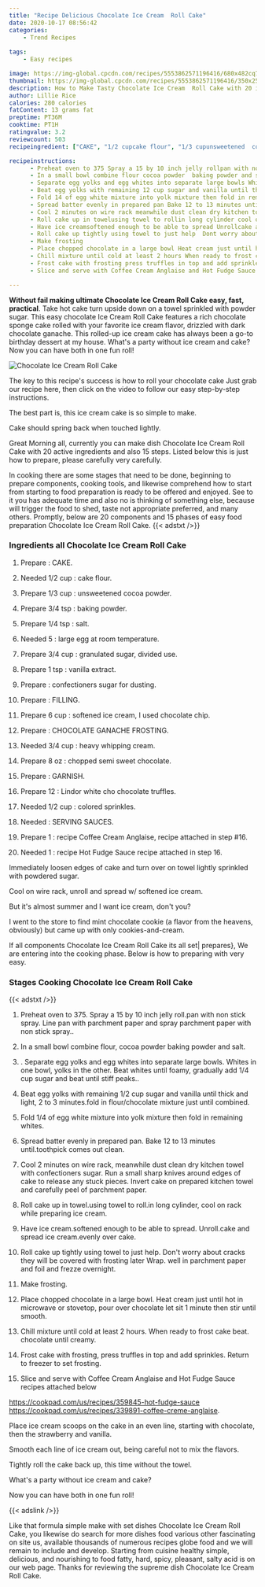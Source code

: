 ```yaml
---
title: "Recipe Delicious Chocolate Ice Cream  Roll Cake"
date: 2020-10-17 08:56:42
categories:
    - Trend Recipes
    
tags:
    - Easy recipes

image: https://img-global.cpcdn.com/recipes/5553862571196416/680x482cq70/chocolate-ice-cream-roll-cake-recipe-main-photo.jpg
thumbnail: https://img-global.cpcdn.com/recipes/5553862571196416/350x250cq70/chocolate-ice-cream-roll-cake-recipe-main-photo.jpg
description: How to Make Tasty Chocolate Ice Cream  Roll Cake with 20 ingredients and 15 stages of easy cooking.
author: Lillie Rice
calories: 280 calories
fatContent: 13 grams fat
preptime: PT36M
cooktime: PT1H
ratingvalue: 3.2
reviewcount: 503
recipeingredient: ["CAKE", "1/2 cupcake flour", "1/3 cupunsweetened  cocoa powder", "3/4 tspbaking powder", "1/4 tspsalt", "5large egg at room temperature", "3/4 cupgranulated sugar divided use", "1 tspvanilla extract", "confectioners sugar for dusting", "FILLING", "6 cupsoftened ice cream I used chocolate chip", "CHOCOLATE GANACHE FROSTING", "3/4 cupheavy whipping cream", "8 ozchopped semi sweet chocolate", "GARNISH", "12Lindor  white cho chocolate truffles", "1/2 cupcolored sprinkles", "SERVING SAUCES", "1recipe  Coffee Cream Anglaise recipe attached in step 16", "1recipe Hot Fudge Sauce recipe attached in step 16"]

recipeinstructions: 
      - Preheat oven to 375 Spray a 15 by 10 inch jelly rollpan with non stick spray Line pan with parchment paper and spray parchment paper with non stick spray 
      - In a small bowl combine flour cocoa powder  baking powder and salt 
      - Separate egg yolks and egg whites into separate large bowls Whites in one bowl yolks in the other Beat whites until foamy gradually add 14 cup sugar and beat until stiff peaks 
      - Beat egg yolks with remaining 12 cup sugar and vanilla until thick and light 2 to 3 minutesfold in flourchocolate mixture just until combined 
      - Fold 14 of egg white mixture into yolk mixture then fold in remaining whites 
      - Spread batter evenly in prepared pan Bake 12 to 13 minutes untiltoothpick comes out clean 
      - Cool 2 minutes on wire rack meanwhile dust clean dry kitchen towel with confectioners sugar Run a small sharp knives around edges of cake to release any stuck pieces Invert cake on prepared kitchen towel and carefully peel of parchment paper 
      - Roll cake up in towelusing towel to rollin long cylinder cool on rack while preparing ice cream 
      - Have ice creamsoftened enough to be able to spread Unrollcake and spread ice creamevenly over cake 
      - Roll cake up tightly using towel to just help  Dont worry about cracks they will be covered with frosting later Wrap well in parchment paper and foil and frezze overnight 
      - Make frosting 
      - Place chopped chocolate in a large bowl Heat cream just until hot in microwave or stovetop pour over chocolate let sit 1 minute then stir until smooth 
      - Chill mixture until cold at least 2 hours When ready to frost cake beat chocolate until creamy 
      - Frost cake with frosting press truffles in top and add sprinkles Return to freezer to set frosting 
      - Slice and serve with Coffee Cream Anglaise and Hot Fudge Sauce recipes attached belowhttpscookpadcomusrecipes359845hotfudgesaucehttpscookpadcomusrecipes339891coffeecremeanglaise

---
```




**Without fail making ultimate Chocolate Ice Cream  Roll Cake easy, fast, practical**. Take hot cake turn upside down on a towel sprinkled with powder sugar. This easy chocolate Ice Cream Roll Cake features a rich chocolate sponge cake rolled with your favorite ice cream flavor, drizzled with dark chocolate ganache. This rolled-up ice cream cake has always been a go-to birthday dessert at my house. What&#39;s a party without ice cream and cake? Now you can have both in one fun roll!


![Chocolate Ice Cream  Roll Cake](https://img-global.cpcdn.com/recipes/5553862571196416/680x482cq70/chocolate-ice-cream-roll-cake-recipe-main-photo.jpg "Chocolate Ice Cream  Roll Cake")



The key to this recipe&#39;s success is how to roll your chocolate cake Just grab our recipe here, then click on the video to follow our easy step-by-step instructions.

The best part is, this ice cream cake is so simple to make.

Cake should spring back when touched lightly.


Great Morning all, currently you can make dish Chocolate Ice Cream  Roll Cake with 20 active ingredients and also 15 steps. Listed below this is just how to prepare, please carefully very carefully.

In cooking there are some stages that need to be done, beginning to prepare components, cooking tools, and likewise comprehend how to start from starting to food preparation is ready to be offered and enjoyed. See to it you has adequate time and also no is thinking of something else, because will trigger the food to shed, taste not appropriate preferred, and many others. Promptly, below are 20 components and 15 phases of easy food preparation Chocolate Ice Cream  Roll Cake.
{{< adstxt />}}

### Ingredients all Chocolate Ice Cream  Roll Cake


1. Prepare  : CAKE.

1. Needed 1/2 cup : cake flour.

1. Prepare 1/3 cup : unsweetened  cocoa powder.

1. Prepare 3/4 tsp : baking powder.

1. Prepare 1/4 tsp : salt.

1. Needed 5 : large egg at room temperature.

1. Prepare 3/4 cup : granulated sugar, divided use.

1. Prepare 1 tsp : vanilla extract.

1. Prepare  : confectioners sugar for dusting.

1. Prepare  : FILLING.

1. Prepare 6 cup : softened ice cream, I used chocolate chip.

1. Prepare  : CHOCOLATE GANACHE FROSTING.

1. Needed 3/4 cup : heavy whipping cream.

1. Prepare 8 oz : chopped semi sweet chocolate.

1. Prepare  : GARNISH.

1. Prepare 12 : Lindor  white cho chocolate truffles.

1. Needed 1/2 cup : colored sprinkles.

1. Needed  : SERVING SAUCES.

1. Prepare 1 : recipe  Coffee Cream Anglaise, recipe attached in step #16.

1. Needed 1 : recipe Hot Fudge Sauce recipe attached in step 16.


Immediately loosen edges of cake and turn over on towel lightly sprinkled with powdered sugar.

Cool on wire rack, unroll and spread w/ softened ice cream.

But it&#39;s almost summer and I want ice cream, don&#39;t you?

I went to the store to find mint chocolate cookie (a flavor from the heavens, obviously) but came up with only cookies-and-cream.


If all components Chocolate Ice Cream  Roll Cake its all set| prepares}, We are entering into the cooking phase. Below is how to preparing with very easy.

### Stages Cooking Chocolate Ice Cream  Roll Cake

{{< adstxt />}}


1. Preheat oven to 375. Spray a 15 by 10 inch jelly roll.pan with non stick spray. Line pan with parchment paper and spray parchment paper with non stick spray..



1. In a small bowl combine flour, cocoa powder  baking powder and salt.



1. .
Separate egg yolks and egg whites into separate large bowls. Whites in one bowl, yolks in the other. Beat whites until foamy, gradually add 1/4 cup sugar and beat until stiff peaks..



1. Beat egg yolks with remaining 1/2 cup sugar and vanilla until thick and light, 2 to 3 minutes.fold in flour/chocolate mixture just until combined.



1. Fold 1/4 of egg white mixture into yolk mixture then fold in remaining whites.



1. Spread batter evenly in prepared pan. Bake 12 to 13 minutes until.toothpick comes out clean.



1. Cool 2 minutes on wire rack, meanwhile dust clean dry kitchen towel with confectioners sugar. Run a small sharp knives around edges of cake to release any stuck pieces. Invert cake on prepared kitchen towel and carefully peel of parchment paper.



1. Roll cake up in towel.using towel to roll.in long cylinder, cool on rack while preparing ice cream.



1. Have ice cream.softened enough to be able to spread. Unroll.cake and spread ice cream.evenly over cake.



1. Roll cake up tightly using towel to just help.  Don&#39;t worry about cracks they will be covered with frosting later Wrap. well in parchment paper and foil and frezze overnight.



1. Make frosting.



1. Place chopped chocolate in a large bowl. Heat cream just until hot in microwave or stovetop, pour over chocolate let sit 1 minute then stir until smooth.



1. Chill mixture until cold at least 2 hours. When ready to frost cake beat. chocolate until creamy.



1. Frost cake with frosting, press truffles in top and add sprinkles. Return to freezer to set frosting.



1. Slice and serve with Coffee Cream Anglaise and Hot Fudge Sauce recipes attached below

https://cookpad.com/us/recipes/359845-hot-fudge-sauce
https://cookpad.com/us/recipes/339891-coffee-creme-anglaise.




Place ice cream scoops on the cake in an even line, starting with chocolate, then the strawberry and vanilla.

Smooth each line of ice cream out, being careful not to mix the flavors.

Tightly roll the cake back up, this time without the towel.

What&#39;s a party without ice cream and cake?

Now you can have both in one fun roll!


{{< adslink />}}

Like that formula simple make with set dishes Chocolate Ice Cream  Roll Cake, you likewise do search for more dishes food various other fascinating on site us, available thousands of numerous recipes globe food and we will remain to include and develop. Starting from cuisine healthy simple, delicious, and nourishing to food fatty, hard, spicy, pleasant, salty acid is on our web page. Thanks for reviewing the supreme dish Chocolate Ice Cream  Roll Cake.
